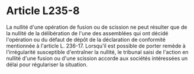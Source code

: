 # Article L235-8

La nullité d'une opération de fusion ou de scission ne peut résulter que de la nullité de la délibération de l'une des assemblées qui ont décidé l'opération ou du défaut de dépôt de la déclaration de conformité mentionnée à l'article L. 236-17. Lorsqu'il est possible de porter remède à l'irrégularité susceptible d'entraîner la nullité, le tribunal saisi de l'action en nullité d'une fusion ou d'une scission accorde aux sociétés intéressées un délai pour régulariser la situation.

